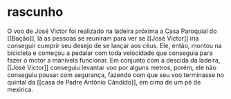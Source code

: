 # rascunho
O voo de José Victor foi realizado na ladeira próxima a Casa Paroquial do [[Bação]], lá as pessoas se reuníram para ver se [[José Victor]] iria conseguir cumprir seu desejo de se lançar aos céus. Ele, então, montou na bicicleta e começou a pedalar com toda velocidade que conseguia para fazer o motor a manivela funcionar. Em conjunto com a descida da ladeira, [[José Victor]] conseguiu levantar voo por alguns metros, porém, ele não conseguiu pousar com segurança, fazendo com que seu voo terminasse no quintal da [[casa de Padre Antônio Cândido]], em cima de um pé de mexirica.